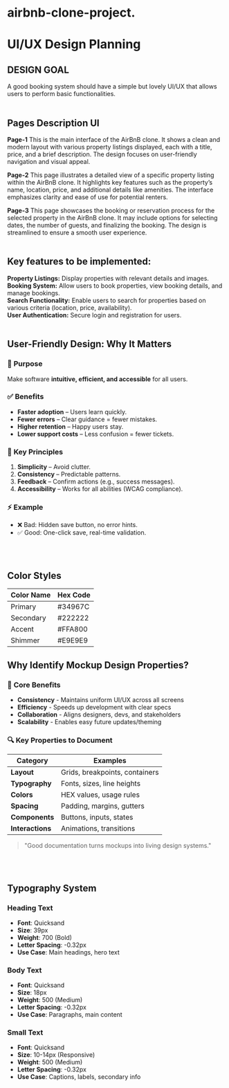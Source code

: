 # airbnb-clone-project.
# UI/UX Design Planning

 ## DESIGN GOAL
A good booking system should have a simple but lovely UI/UX that allows users to perform basic functionalities.
<br/>
<br/>
## Pages	Description	UI
**Page-1** This is the main interface of the AirBnB clone. It shows a clean and modern layout with various property listings displayed, each with a title, price, and a brief description. The design focuses on user-friendly navigation and visual appeal.

**Page-2**	This page illustrates a detailed view of a specific property listing within the AirBnB clone. It highlights key features such as the property’s name, location, price, and additional details like amenities. The interface emphasizes clarity and ease of use for potential renters.

**Page-3**	This page showcases the booking or reservation process for the selected property in the AirBnB clone. It may include options for selecting dates, the number of guests, and finalizing the booking. The design is streamlined to ensure a smooth user experience.
<br/>
<br/>

## Key features to be implemented:
**Property Listings:** Display properties with relevant details and images.<br/>
**Booking System:** Allow users to book properties, view booking details, and manage bookings.<br/>
**Search Functionality:** Enable users to search for properties based on various criteria (location, price, availability).<br/>
**User Authentication:** Secure login and registration for users.
<br/>
<br/>

## User-Friendly Design: Why It Matters  
### 🎯 **Purpose**  
Make software **intuitive, efficient, and accessible** for all users.  

### ✅ **Benefits**  
- **Faster adoption** – Users learn quickly.  
- **Fewer errors** – Clear guidance = fewer mistakes.  
- **Higher retention** – Happy users stay.  
- **Lower support costs** – Less confusion = fewer tickets.  

### 🔑 **Key Principles**  
1. **Simplicity** – Avoid clutter.  
2. **Consistency** – Predictable patterns.  
3. **Feedback** – Confirm actions (e.g., success messages).  
4. **Accessibility** – Works for all abilities (WCAG compliance).  

### ⚡ **Example**  
- ❌ Bad: Hidden save button, no error hints.  
- ✅ Good: One-click save, real-time validation.
<br/>
<br/>

## Color Styles

| Color Name   | Hex Code |
|--------------|----------|
| Primary      | #34967C  |   
| Secondary    | #222222  |  
| Accent       | #FFA800  |  
| Shimmer      | #E9E9E9  |  

## Why Identify Mockup Design Properties?

### 🎯 **Core Benefits**
- **Consistency** - Maintains uniform UI/UX across all screens
- **Efficiency** - Speeds up development with clear specs
- **Collaboration** - Aligns designers, devs, and stakeholders
- **Scalability** - Enables easy future updates/theming

### 🔍 **Key Properties to Document**
| Category       | Examples                      |
|----------------|-------------------------------|
| **Layout**     | Grids, breakpoints, containers|
| **Typography** | Fonts, sizes, line heights    |
| **Colors**     | HEX values, usage rules       |
| **Spacing**    | Padding, margins, gutters     |
| **Components** | Buttons, inputs, states       |
| **Interactions**| Animations, transitions      |
> "Good documentation turns mockups into living design systems."
<br/>
<br/>

## Typography System

### Heading Text
- **Font**: Quicksand
- **Size**: 39px
- **Weight**: 700 (Bold)
- **Letter Spacing**: -0.32px
- **Use Case**: Main headings, hero text

### Body Text
- **Font**: Quicksand
- **Size**: 18px
- **Weight**: 500 (Medium)
- **Letter Spacing**: -0.32px
- **Use Case**: Paragraphs, main content

### Small Text
- **Font**: Quicksand
- **Size**: 10-14px (Responsive)
- **Weight**: 500 (Medium)
- **Letter Spacing**: -0.32px
- **Use Case**: Captions, labels, secondary info





 
